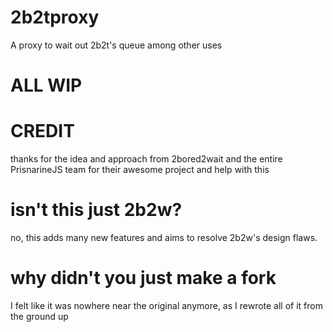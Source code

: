 # 2b2tproxy
A proxy to wait out 2b2t's queue among other uses

# ALL WIP

# CREDIT
thanks for the idea and approach from 2bored2wait and the entire PrisnarineJS team for their awesome project and help with this

# isn't this just 2b2w?
no, this adds many new features and aims to resolve 2b2w's design flaws.

# why didn't you just make a fork
I felt like it was nowhere near the original anymore, as I rewrote all of it from the ground up
